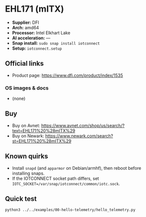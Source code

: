 # EHL171 (mITX)

- **Supplier:** DFI
- **Arch:** amd64
- **Processor:** Intel Elkhart Lake
- **AI acceleration:** —
- **Snap install:** `sudo snap install iotconnect`
- **Setup:** `iotconnect.setup`

## Official links
- Product page: https://www.dfi.com/product/index/1535

### OS images & docs
- (none)

## Buy
- Buy on Avnet: https://www.avnet.com/shop/us/search/?text=EHL171%20%28mITX%29
- Buy on Newark: https://www.newark.com/search?st=EHL171%20%28mITX%29

## Known quirks
- Install `snapd` (and `apparmor` on Debian/armhf), then reboot before installing snaps.
- If the IOTCONNECT socket path differs, set `IOTC_SOCKET=/var/snap/iotconnect/common/iotc.sock`.

## Quick test
```bash
python3 ../../examples/00-hello-telemetry/hello_telemetry.py
```
